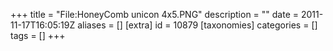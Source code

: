 +++
title = "File:HoneyComb unicon 4x5.PNG"
description = ""
date = 2011-11-17T16:05:19Z
aliases = []
[extra]
id = 10879
[taxonomies]
categories = []
tags = []
+++


